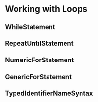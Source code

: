 # Working with Loops

## WhileStatement

## RepeatUntilStatement

## NumericForStatement

## GenericForStatement

## TypedIdentifierNameSyntax
